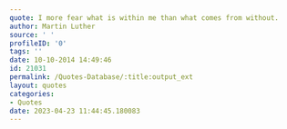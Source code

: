 ```yaml
---
quote: I more fear what is within me than what comes from without.
author: Martin Luther
source: ' '
profileID: '0'
tags: ''
date: 10-10-2014 14:49:46
id: 21031
permalink: /Quotes-Database/:title:output_ext
layout: quotes
categories:
- Quotes
date: 2023-04-23 11:44:45.180083
---
```

